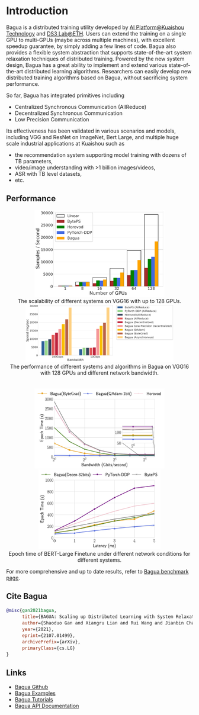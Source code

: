 # Introduction

Bagua is a distributed training utility developed by [AI Platform@Kuaishou Technology](https://www.kuaishou.com/en) and [DS3 Lab@ETH](https://ds3lab.inf.ethz.ch/). Users can extend the training on a single GPU to multi-GPUs (maybe across multiple machines), with excellent speedup guarantee, by simply adding a few lines of code. Bagua also provides a flexible system abstraction that supports state-of-the-art system relaxation techniques of distributed training. Powered by the new system design, Bagua has a great ability to implement and extend various state-of-the-art distributed learning algorithms. Researchers can easily develop new distributed training algorithms based on Bagua, without sacrificing system performance.

So far, Bagua has integrated primitives including

- Centralized Synchronous Communication (AllReduce)
- Decentralized Synchronous Communication
- Low Precision Communication

Its effectiveness has been validated in various scenarios and models, including VGG and ResNet on ImageNet, Bert Large, and multiple huge scale industrial applications at Kuaishou such as 

- the recommendation system supporting model training with dozens of TB parameters,
- video/image understanding with >1 billion images/videos,
- ASR with TB level datasets,
- etc.

## Performance

<center>
    <img src="./benchmark/figures/scalability_vgg16.png" width="350"/>
    <figcaption>The scalability of different systems on VGG16 with up to 128 GPUs.</figcaption>
</center>

<center>
    <img src="./benchmark/figures/e2e_vgg16_128.png" width="400"/> 
    <figcaption>The performance of different systems and algorithms in Bagua on VGG16 with 128 GPUs and different network bandwidth.</figcaption> 
</center>

<br/>
<br/>

<center>
    <img src="./benchmark/figures/tradeoff_network_bert-large-bandwidth.png" width="350"/><img src="./benchmark/figures/tradeoff_network_bert-large-latency.png" width="330"/>
    <figcaption>Epoch time of BERT-Large Finetune under different network conditions for different systems.</figcaption>
</center>

For more comprehensive and up to date results, refer to [Bagua benchmark page](benchmark/index.html).

## Cite Bagua

```bibtex
@misc{gan2021bagua,
      title={BAGUA: Scaling up Distributed Learning with System Relaxations}, 
      author={Shaoduo Gan and Xiangru Lian and Rui Wang and Jianbin Chang and Chengjun Liu and Hongmei Shi and Shengzhuo Zhang and Xianghong Li and Tengxu Sun and Jiawei Jiang and Binhang Yuan and Sen Yang and Ji Liu and Ce Zhang},
      year={2021},
      eprint={2107.01499},
      archivePrefix={arXiv},
      primaryClass={cs.LG}
}
```

## Links

* [Bagua Github](https://github.com/BaguaSys/bagua)
* [Bagua Examples](https://github.com/BaguaSys/examples)
* [Bagua Tutorials](https://bagua-tutorials.kwai-seattle.com/)
* [Bagua API Documentation](https://bagua.readthedocs.io/)
